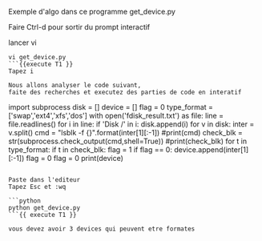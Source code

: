 Exemple d'algo dans ce programme get_device.py

Faire Ctrl-d pour sortir du prompt interactif

lancer vi 
```
vi get_device.py
```{{execute T1 }}
Tapez i 

Nous allons analyser le code suivant,  
faite des recherches et executez des parties de code en interatif
```
import subprocess
disk = []
device = []
flag = 0
type_format = ['swap','ext4','xfs','dos']
with open('fdisk_result.txt') as file:
    line = file.readlines()
for i in line:
    if 'Disk /' in i:
        disk.append(i)
for v in disk:
    inter = v.split()
    cmd = "lsblk -f {}".format(inter[1][:-1])
    #print(cmd)
    check_blk = str(subprocess.check_output(cmd,shell=True))
    #print(check_blk)
    for t in type_format:
        if t in check_blk:
            flag = 1
    if flag == 0:
        device.append(inter[1][:-1])
        flag = 0
    flag = 0
print(device)
```{{ copy }}

Paste dans l'editeur 
Tapez Esc et :wq
 
```python
python get_device.py
```{{ execute T1 }} 

vous devez avoir 3 devices qui peuvent etre formates

